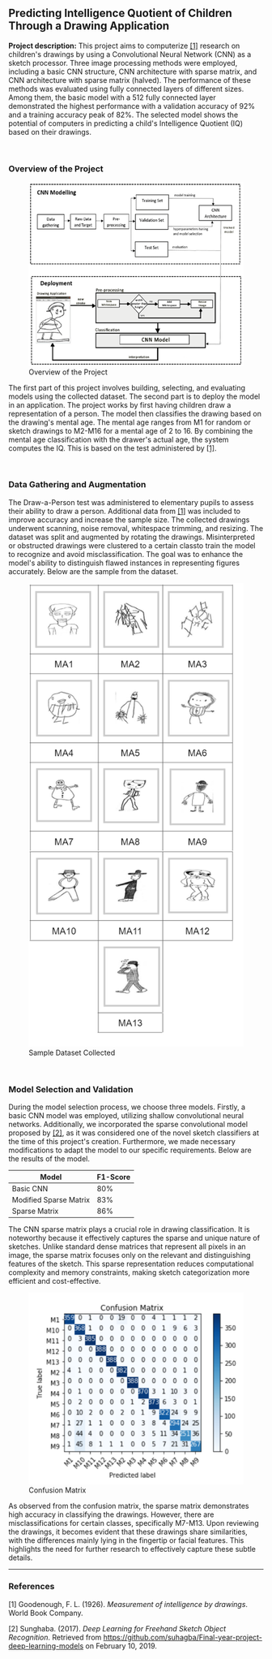 ## Predicting Intelligence Quotient of Children Through a Drawing Application

**Project description:** This project aims to computerize [[1]](#1) research on children's drawings by using a Convolutional Neural Network (CNN) as a sketch processor. Three image processing methods were employed, including a basic CNN structure, CNN architecture with sparse matrix, and CNN architecture with sparse matrix (halved). The performance of these methods was evaluated using fully connected layers of different sizes. Among them, the basic model with a 512 fully connected layer demonstrated the highest performance with a validation accuracy of 92% and a training accuracy peak of 82%. The selected model shows the potential of computers in predicting a child's Intelligence Quotient (IQ) based on their drawings.

<br/>

### Overview of the Project

<figure>
  <img src="/images/cv/1/overview.png?raw=true"  alt="Overview"/>
  <figcaption>Overview of the Project</figcaption>
</figure>

The first part of this project involves building, selecting, and evaluating models using the collected dataset. The second part is to deploy the model in an application. The project works by first having children draw a representation of a person. The model then classifies the drawing based on the drawing's mental age. The mental age ranges from M1 for random or sketch drawings to M2-M16 for a mental age of 2 to 16. By combining the mental age classification with the drawer's actual age, the system computes the IQ. This is based on the test administered by [[1]](#1).

<br/>

### Data Gathering and Augmentation

The Draw-a-Person test was administered to elementary pupils to assess their ability to draw a person. Additional data from [[1]](#1) was included to improve accuracy and increase the sample size. The collected drawings underwent scanning, noise removal, whitespace trimming, and resizing. The dataset was split and augmented by rotating the drawings. Misinterpreted or obstructed drawings were clustered to a certain classto train the model to recognize and avoid misclassification. The goal was to enhance the model's ability to distinguish flawed instances in representing figures accurately. Below are the sample from the dataset.

<figure>
  <img src="/images/cv/1/dataset.png?raw=true"  alt="Sample Dataset Collected"/>
  <figcaption>Sample Dataset Collected</figcaption>
</figure>

<br/>

### Model Selection and Validation

During the model selection process, we choose three models. Firstly, a basic CNN model was employed, utilizing shallow convolutional neural networks. Additionally, we incorporated the sparse convolutional model proposed by [[2]](#2), as it was considered one of the novel sketch classifiers at the time of this project's creation. Furthermore, we made necessary modifications to adapt the model to our specific requirements. Below are the results of the model.

| Model                  | F1-Score |
| ---------------------- | -------- |
| Basic CNN              | 80%      |
| Modified Sparse Matrix | 83%      |
| Sparse Matrix          | 86%      |

The CNN sparse matrix plays a crucial role in drawing classification. It is noteworthy because it effectively captures the sparse and unique nature of sketches. Unlike standard dense matrices that represent all pixels in an image, the sparse matrix focuses only on the relevant and distinguishing features of the sketch. This sparse representation reduces computational complexity and memory constraints, making sketch categorization more efficient and cost-effective.

<figure>
  <img src="/images/cv/1/confusion_matrix.png?raw=true"  alt="Confusion Matrix"/>
  <figcaption>Confusion Matrix</figcaption>
</figure>

As observed from the confusion matrix, the sparse matrix demonstrates high accuracy in classifying the drawings. However, there are misclassifications for certain classes, specifically M7-M13. Upon reviewing the drawings, it becomes evident that these drawings share similarities, with the differences mainly lying in the fingertip or facial features. This highlights the need for further research to effectively capture these subtle details.

---

### References

<a id="1">[1]</a>
Goodenough, F. L. (1926). _Measurement of intelligence by drawings_. World Book Company.

<a id="2">[2]</a>
Sunghaba. (2017). _Deep Learning for Freehand Sketch Object Recognition_. Retrieved from https://github.com/suhagba/Final-year-project-deep-learning-models on February 10, 2019.

